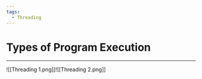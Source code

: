 ```yaml
---
tags:
  - Threading
---
```


# Types of Program Execution
---

![[Threading 1.png]]![[Threading 2.png]]



